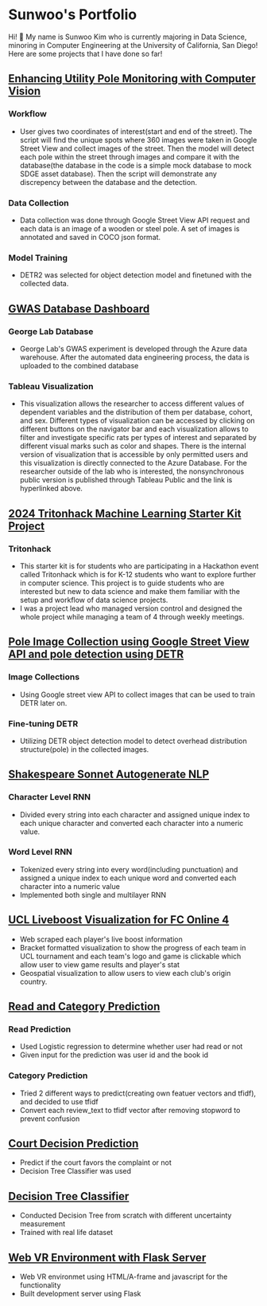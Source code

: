 # Sunwoo's Portfolio
Hi! 👋  My name is Sunwoo Kim who is currently majoring in Data Science, minoring in Computer Engineering at the University of California, San Diego!
Here are some projects that I have done so far!

## [Enhancing Utility Pole Monitoring with Computer Vision](https://jcheung4.github.io/DSC180B-Website/)
### Workflow
- User gives two coordinates of interest(start and end of the street). The script will find the unique spots where 360 images were taken in Google Street View and collect images of the street. Then the model will detect each pole within the street through images and compare it with the database(the database in the code is a simple mock database to mock SDGE asset database). Then the script will demonstrate any discrepency between the database and the detection.
### Data Collection
- Data collection was done through Google Street View API request and each data is an image of a wooden or steel pole. A set of images is annotated and saved in COCO json format.
### Model Training
- DETR2 was selected for object detection model and finetuned with the collected data.

## [GWAS Database Dashboard](https://public.tableau.com/app/profile/sunwoo.kim1101/viz/GWASDatabaseDashboardPublic/Overview)
### George Lab Database
- George Lab's GWAS experiment is developed through the Azure data warehouse. After the automated data engineering process, the data is uploaded to the combined database
  
### Tableau Visualization
- This visualization allows the researcher to access different values of dependent variables and the distribution of them per database, cohort, and sex. 
Different types of visualization can be accessed by clicking on different buttons on the navigator bar and each visualization allows to filter and investigate specific rats per types of interest and separated by different visual marks such as color and shapes. 
There is the internal version of visualization that is accessible by only permitted users and this visualization is directly connected to the Azure Database. For the researcher outside of the lab who is interested, the nonsynchronous public version is published through Tableau Public and the link is hyperlinked above.

## [2024 Tritonhack Machine Learning Starter Kit Project](https://tritonhacks.github.io/Tritonhack2024-ML-Starter-Kit/)
### Tritonhack
- This starter kit is for students who are participating in a Hackathon event called Tritonhack which is for K-12 students who want to explore further in computer science. This project is to guide students who are interested but new to data science and make them familiar with the setup and workflow of data science projects.
- I was a project lead who managed version control and designed the whole project while managing a team of 4 through weekly meetings.

## [Pole Image Collection using Google Street View API and pole detection using DETR](https://github.com/sunwoo604/streetwatch)
### Image Collections
- Using Google street view API to collect images that can be used to train DETR later on.
  
### Fine-tuning DETR
- Utilizing DETR object detection model to detect overhead distribution structure(pole) in the collected images.


## [Shakespeare Sonnet Autogenerate NLP](https://github.com/sunwoo604/ShakespeareNLP)
### Character Level RNN
-  Divided every string into each character and assigned unique index to each unique character and converted each character into a numeric value.

### Word Level RNN
- Tokenized every string into every word(including punctuation) and assigned a unique index to each unique word and converted each character into a numeric value
- Implemented both single and multilayer RNN

## [UCL Liveboost Visualization for FC Online 4](https://github.com/sunwoo604/FCOnline4_UCL_Liveboost_VIz)
- Web scraped each player's live boost information
- Bracket formatted visualization to show the progress of each team in UCL tournament and each team's logo and game is clickable which allow user to view game results and player's stat
- Geospatial visualization to allow users to view each club's origin country.

## [Read and Category Prediction](https://github.com/sunwoo604/ReadCategoryPrediction)
### Read Prediction
- Used Logistic regression to determine whether user had read or not
- Given input for the prediction was user id and the book id

### Category Prediction
- Tried 2 different ways to predict(creating own featuer vectors and tfidf), and decided to use tfidf
- Convert each review_text to tfidf vector after removing stopword to prevent confusion

## [Court Decision Prediction](https://github.com/sunwoo604/CourtDecisionPrediction)
- Predict if the court favors the complaint or not
- Decision Tree Classifier was used

## [Decision Tree Classifier](https://github.com/sunwoo604/ScratchDecisionTree)
- Conducted Decision Tree from scratch with different uncertainty measurement
- Trained with real life dataset

## [Web VR Environment with Flask Server](https://github.com/sunwoo604/Aframe-Flask_Development_Server)
- Web VR environmet using HTML/A-frame and javascript for the functionality
- Built development server using Flask
